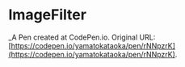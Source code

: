 # ImageFilter
 _A Pen created at CodePen.io. Original URL: [https://codepen.io/yamatokataoka/pen/rNNpzrK](https://codepen.io/yamatokataoka/pen/rNNpzrK).

 